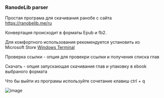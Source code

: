 ### RanodeLib parser

Простая програма для скачивания ранобе с сайта https://ranobelib.me/ru

Конвертация происходит в форматы Epub и fb2.

Для комфортного использования рекомендуется установить из Microsoft Store [Windows Terminal](https://www.microsoft.com/store/productId/9N0DX20HK701?ocid=pdpshare)

Проверка ссылки - опция для провекри ссылки и получения списка глав

Скачать - опция запускающая скачивания глав и упаковку в ebook выбраного формата

Что бы выйти из програмы используйте сочетание клавиш ctrl + q

![image](https://github.com/user-attachments/assets/b2f7684e-cd5c-4705-9dfc-26e79d98c864)
